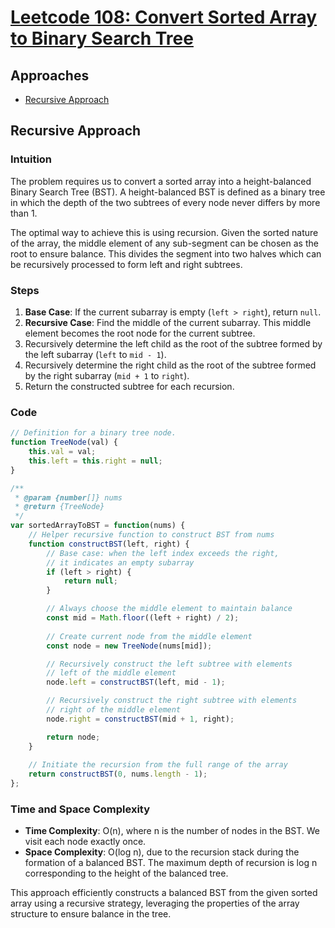 # [Leetcode 108: Convert Sorted Array to Binary Search Tree](https://leetcode.com/problems/convert-sorted-array-to-binary-search-tree/)

## Approaches
- [Recursive Approach](#recursive-approach)

## Recursive Approach

### Intuition
The problem requires us to convert a sorted array into a height-balanced Binary Search Tree (BST). A height-balanced BST is defined as a binary tree in which the depth of the two subtrees of every node never differs by more than 1.

The optimal way to achieve this is using recursion. Given the sorted nature of the array, the middle element of any sub-segment can be chosen as the root to ensure balance. This divides the segment into two halves which can be recursively processed to form left and right subtrees.

### Steps
1. **Base Case**: If the current subarray is empty (`left > right`), return `null`.
2. **Recursive Case**: Find the middle of the current subarray. This middle element becomes the root node for the current subtree.
3. Recursively determine the left child as the root of the subtree formed by the left subarray (`left` to `mid - 1`).
4. Recursively determine the right child as the root of the subtree formed by the right subarray (`mid + 1` to `right`).
5. Return the constructed subtree for each recursion.

### Code

```javascript
// Definition for a binary tree node.
function TreeNode(val) {
    this.val = val;
    this.left = this.right = null;
}

/**
 * @param {number[]} nums
 * @return {TreeNode}
 */
var sortedArrayToBST = function(nums) {
    // Helper recursive function to construct BST from nums
    function constructBST(left, right) {
        // Base case: when the left index exceeds the right,
        // it indicates an empty subarray
        if (left > right) {
            return null;
        }

        // Always choose the middle element to maintain balance
        const mid = Math.floor((left + right) / 2);
        
        // Create current node from the middle element
        const node = new TreeNode(nums[mid]);

        // Recursively construct the left subtree with elements
        // left of the middle element
        node.left = constructBST(left, mid - 1);

        // Recursively construct the right subtree with elements
        // right of the middle element
        node.right = constructBST(mid + 1, right);

        return node;
    }
    
    // Initiate the recursion from the full range of the array
    return constructBST(0, nums.length - 1);
};
```

### Time and Space Complexity

- **Time Complexity**: O(n), where n is the number of nodes in the BST. We visit each node exactly once.
- **Space Complexity**: O(log n), due to the recursion stack during the formation of a balanced BST. The maximum depth of recursion is log n corresponding to the height of the balanced tree.

This approach efficiently constructs a balanced BST from the given sorted array using a recursive strategy, leveraging the properties of the array structure to ensure balance in the tree.

